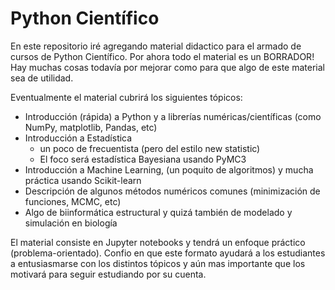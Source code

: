 # Python Científico

En este repositorio iré agregando material didactico para el armado de cursos de Python Científico. Por ahora todo el material es un BORRADOR! Hay muchas cosas todavía por mejorar como para que algo de este material sea de utilidad.

Eventualmente el material cubrirá los siguientes tópicos:

* Introducción (rápida) a Python y a librerías numéricas/científicas (como NumPy, matplotlib, Pandas, etc)
* Introducción a Estadística
    * un poco de frecuentista (pero del estilo new statistic)
    * El foco será estadística Bayesiana usando PyMC3
* Introducción a Machine Learning, (un poquito de algoritmos) y mucha práctica usando Scikit-learn
* Descripción de algunos métodos numéricos comunes (minimización de funciones, MCMC, etc)
* Algo de biinformática estructural y quizá también de modelado y simulación en biología


El material consiste en Jupyter notebooks y tendrá un enfoque práctico (problema-orientado). Confio en que este formato ayudará a los estudiantes a entusiasmarse con los distintos tópicos y aún mas importante que los motivará para seguir estudiando por su cuenta.
